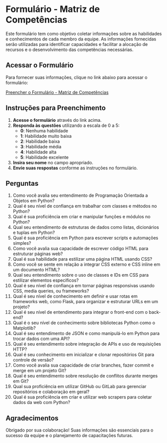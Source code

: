 # Formulário - Matriz de Competências

Este formulário tem como objetivo coletar informações sobre as habilidades e conhecimentos de cada membro da equipe. As informações fornecidas serão utilizadas para identificar capacidades e facilitar a alocação de recursos e o desenvolvimento das competências necessárias.

## Acessar o Formulário

Para fornecer suas informações, clique no link abaixo para acessar o formulário:

[Preencher o Formulário - Matriz de Competências](https://docs.google.com/forms/d/e/1FAIpQLSfUV-NXA40mpgNJU0Saziyvl9DTxE_83hOWJhwQtMjBAcePeA/viewform?usp=sf_link)

## Instruções para Preenchimento

1. **Acesse o formulário** através do link acima.
2. **Responda às questões** utilizando a escala de 0 a 5:
   - **0**: Nenhuma habilidade
   - **1**: Habilidade muito baixa
   - **2**: Habilidade baixa
   - **3**: Habilidade média
   - **4**: Habilidade alta
   - **5**: Habilidade excelente
3. **Insira seu nome** no campo apropriado.
4. **Envie suas respostas** conforme as instruções no formulário.

## Perguntas

1. Como você avalia seu entendimento de Programação Orientada a Objetos em Python?
2. Qual é seu nível de confiança em trabalhar com classes e métodos no Python?
3. Qual é sua proficiência em criar e manipular funções e módulos no Python?
4. Qual seu entendimento de estruturas de dados como listas, dicionários e tuplas em Python?
5. Qual é sua proficiência em Python para escrever scripts e automações simples?
6. Como você avalia sua capacidade de escrever código HTML para estruturar páginas web?
7. Qual é sua habilidade para estilizar uma página HTML usando CSS?
8. Como você se sente em relação a integrar CSS externo e CSS inline em um documento HTML?
9. Qual seu entendimento sobre o uso de classes e IDs em CSS para estilizar elementos específicos?
10. Qual é seu nível de confiança em tornar páginas responsivas usando CSS, media queries, ou frameworks?
11. Qual é seu nível de conhecimento em definir e usar rotas em frameworks web, como Flask, para organizar e estruturar URLs em um projeto?
12. Qual é seu nível de entendimento para integrar o front-end com o back-end?
13. Qual é o seu nível de conhecimento sobre bibliotecas Python como o Matplotlib?
14. Qual é seu entendimento de JSON e como manipulá-lo em Python para trocar dados com uma API?
15. Qual é seu entendimento sobre integração de APIs e uso de requisições HTTP?
16. Qual é seu conhecimento em inicializar e clonar repositórios Git para controle de versão?
17. Como você avalia sua capacidade de criar branches, fazer commit e merge em um projeto Git?
18. Qual é seu entendimento sobre resolução de conflitos durante merges em Git?
19. Qual sua proficiência em utilizar GitHub ou GitLab para gerenciar repositórios e colaboração em geral?
20. Qual é sua proficiência em criar e utilizar web scrapers para coletar dados da web com Python?

## Agradecimentos

Obrigado por sua colaboração! Suas informações são essenciais para o sucesso da equipe e o planejamento de capacitações futuras.
